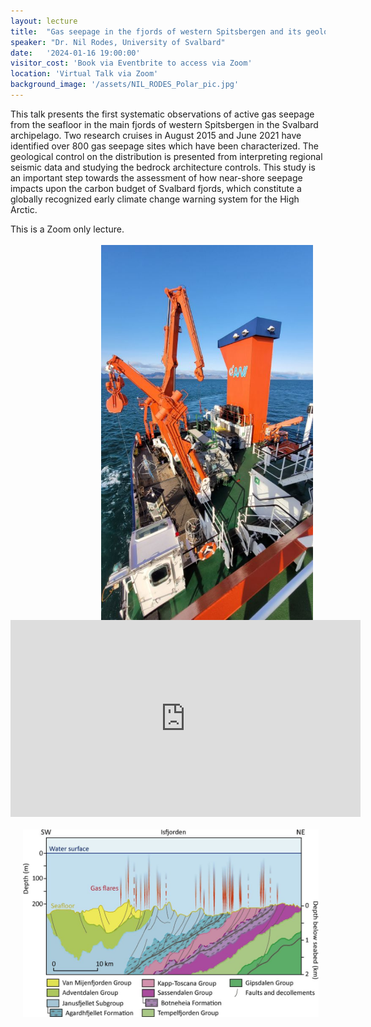 ```yaml
---
layout: lecture
title:  "Gas seepage in the fjords of western Spitsbergen and its geological controls"
speaker: "Dr. Nil Rodes, University of Svalbard"
date:   '2024-01-16 19:00:00'
visitor_cost: 'Book via Eventbrite to access via Zoom'
location: 'Virtual Talk via Zoom'
background_image: '/assets/NIL_RODES_Polar_pic.jpg'
---
```

This talk presents the first systematic observations of active gas seepage from the seafloor in the main fjords of western Spitsbergen in the Svalbard archipelago. Two research cruises in August 2015 and June 2021 have identified over 800 gas seepage sites which have been characterized. The geological control on the distribution is presented from interpreting regional seismic data and studying the bedrock architecture controls. This study is an important step towards the assessment of how near-shore seepage impacts upon the carbon budget of Svalbard fjords, which constitute a globally recognized early climate change warning system for the High Arctic.

This is a Zoom only lecture.
<br><br>
<img align="right" height="600" style='margin-right: 20px;' src='/assets/spitsbergen.jpg'>
<iframe width="560" height="315" src="https://www.youtube.com/embed/VuFjKIMPqt0?si=INQOvUBBAECXHUPy" title="YouTube video player" frameborder="0" allow="accelerometer; autoplay; clipboard-write; encrypted-media; gyroscope; picture-in-picture; web-share" allowfullscreen></iframe> 
<br><br>
<img align="left" height="300" style='margin-bottom: 20px; margin-left: 20px;' src='/assets/Figure08.jpg'>